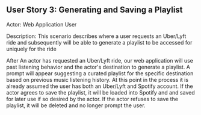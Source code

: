 ## User Story 3: Generating and Saving a Playlist
Actor: Web Application User

Description: This scenario describes where a user requests an Uber/Lyft ride and subsequently will be able to generate a playlist to be accessed for uniquely for the ride

After An actor has requested an Uber/Lyft ride, our web application will use past listening behavior and the actor's destination to generate a playlist. A prompt will appear suggesting a curated playlist for the specific destination based on previous music listening history. At this point in the process it is already assumed the user has both an Uber/Lyft and Spotify account. If the actor agrees to save the playlist, it will be loaded into Spotify and and saved for later use if so desired by the actor. If the actor refuses to save the playlist, it will be deleted and no longer prompt the user.

